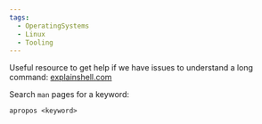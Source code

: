 ```yaml
---
tags:
  - OperatingSystems
  - Linux
  - Tooling
---
```

Useful resource to get help if we have issues to understand a long command:
[explainshell.com](https://explainshell.com/)

Search `man` pages for a keyword:

```shell-session
apropos <keyword>
```

